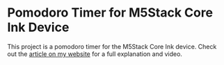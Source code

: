 # Pomodoro Timer for M5Stack Core Ink Device

This project is a pomodoro timer for the M5Stack Core Ink device.  Check out the [article on my website](https://simonprickett.dev/the-m5stack-core-ink-pomodoro-timer/) for a full explanation and video.
